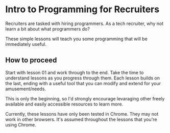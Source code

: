 # Intro to Programming for Recruiters

Recruiters are tasked with hiring programmers. As a tech recruiter, why 
not learn a bit about what programmers do?

These simple lessons will teach you some programming that will be 
immediately useful.

## How to proceed

Start with lesson 01 and work through to the end. Take the time to 
understand lessons as you progress through them. Each lesson builds 
on the last, ending with a useful tool that you can modify and extend 
for your amusement/needs.

This is only the beginning, so I'd strongly encourage levaraging 
other freely available and easily accessible resources to learn more.

Currently, these lessons have only been tested in Chrome. They may 
not work in other browsers. It's assumed throughout the lessons that 
you're using Chrome.

